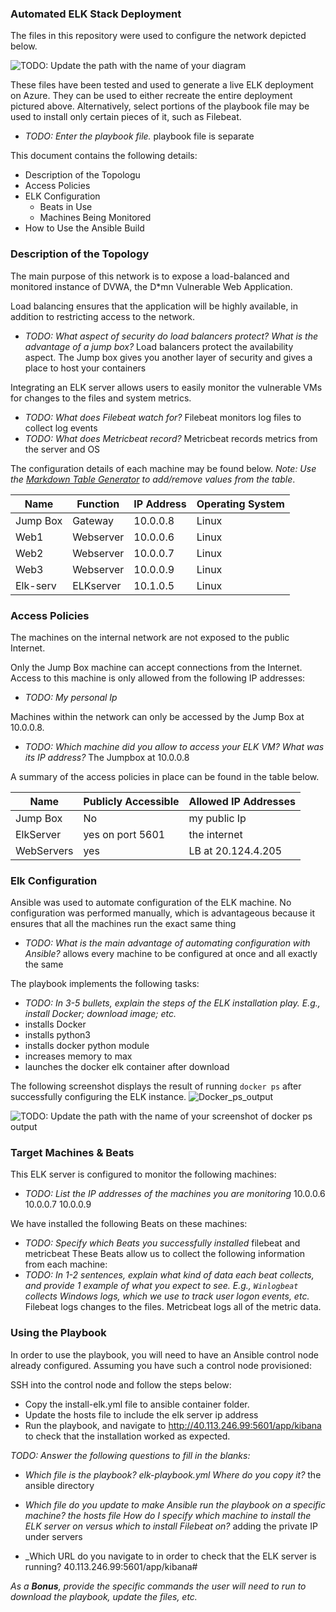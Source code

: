 ### Automated ELK Stack Deployment

The files in this repository were used to configure the network depicted below.

![TODO: Update the path with the name of your diagram](Images/diagram_filename.png)

These files have been tested and used to generate a live ELK deployment on Azure. They can be used to either recreate the entire deployment pictured above. Alternatively, select portions of the playbook file may be used to install only certain pieces of it, such as Filebeat.

  - _TODO: Enter the playbook file._   playbook file is separate

This document contains the following details:
- Description of the Topologu
- Access Policies
- ELK Configuration
  - Beats in Use
  - Machines Being Monitored
- How to Use the Ansible Build


### Description of the Topology

The main purpose of this network is to expose a load-balanced and monitored instance of DVWA, the D*mn Vulnerable Web Application.

Load balancing ensures that the application will be highly available, in addition to restricting access to the network.
- _TODO: What aspect of security do load balancers protect? What is the advantage of a jump box?_ Load balancers protect the availability aspect. The Jump box gives you another layer of security and gives a place to host your containers

Integrating an ELK server allows users to easily monitor the vulnerable VMs for changes to the files and system metrics.
- _TODO: What does Filebeat watch for?_ Filebeat monitors log files to collect log events
- _TODO: What does Metricbeat record?_ Metricbeat records metrics from the server and OS

The configuration details of each machine may be found below.
_Note: Use the [Markdown Table Generator](http://www.tablesgenerator.com/markdown_tables) to add/remove values from the table_.

| Name     | Function | IP Address | Operating System |
|----------|----------|------------|------------------|
| Jump Box | Gateway  | 10.0.0.8   | Linux            |
| Web1     | Webserver| 10.0.0.6   | Linux            |
| Web2     | Webserver| 10.0.0.7   | Linux            |
| Web3     | Webserver| 10.0.0.9   | Linux            |
| Elk-serv | ELKserver| 10.1.0.5   | Linux            |

### Access Policies

The machines on the internal network are not exposed to the public Internet. 

Only the Jump Box machine can accept connections from the Internet. Access to this machine is only allowed from the following IP addresses:
- _TODO: My personal Ip_

Machines within the network can only be accessed by the Jump Box at 10.0.0.8.
- _TODO: Which machine did you allow to access your ELK VM? What was its IP address?_ The Jumpbox at 10.0.0.8

A summary of the access policies in place can be found in the table below.

| Name     | Publicly Accessible | Allowed IP Addresses |
|----------|---------------------|----------------------|
| Jump Box |     No              | my public Ip         |
| ElkServer|  yes on port 5601   | the internet         |
|WebServers|     yes             | LB at 20.124.4.205   |
### Elk Configuration

Ansible was used to automate configuration of the ELK machine. No configuration was performed manually, which is advantageous because it ensures that all the machines run the exact same thing
- _TODO: What is the main advantage of automating configuration with Ansible?_ allows every machine to be configured at once and all exactly the same 

The playbook implements the following tasks:
- _TODO: In 3-5 bullets, explain the steps of the ELK installation play. E.g., install Docker; download image; etc._
- installs Docker
- installs python3
- installs docker python module
- increases memory to max
- launches the docker elk container after download

The following screenshot displays the result of running `docker ps` after successfully configuring the ELK instance.
 ![Docker_ps_output](https://user-images.githubusercontent.com/89419380/145687528-73d7ada6-a374-49b9-8afa-d7213816ae6e.PNG)



![TODO: Update the path with the name of your screenshot of docker ps output](Images/docker_ps_output.png)

### Target Machines & Beats
This ELK server is configured to monitor the following machines:
- _TODO: List the IP addresses of the machines you are monitoring_ 10.0.0.6  10.0.0.7   10.0.0.9

We have installed the following Beats on these machines:
- _TODO: Specify which Beats you successfully installed_
       filebeat and metricbeat
These Beats allow us to collect the following information from each machine:
- _TODO: In 1-2 sentences, explain what kind of data each beat collects, and provide 1 example of what you expect to see. E.g., `Winlogbeat` collects Windows logs, which we use to track user logon events, etc._ Filebeat logs changes to the files. Metricbeat logs all of the metric data.

### Using the Playbook
In order to use the playbook, you will need to have an Ansible control node already configured. Assuming you have such a control node provisioned: 

SSH into the control node and follow the steps below:
- Copy the install-elk.yml file to ansible container folder.
- Update the hosts file to include the elk server ip address
- Run the playbook, and navigate to http://40.113.246.99:5601/app/kibana to check that the installation worked as expected.

_TODO: Answer the following questions to fill in the blanks:_
- _Which file is the playbook? elk-playbook.yml
 Where do you copy it?_ the ansible directory

- _Which file do you update to make Ansible run the playbook on a specific machine? the hosts file How do I specify which machine to install the ELK server on versus which to install Filebeat on?_ adding the private IP under servers

- _Which URL do you navigate to in order to check that the ELK server is running? 40.113.246.99:5601/app/kibana#

_As a **Bonus**, provide the specific commands the user will need to run to download the playbook, update the files, etc._
